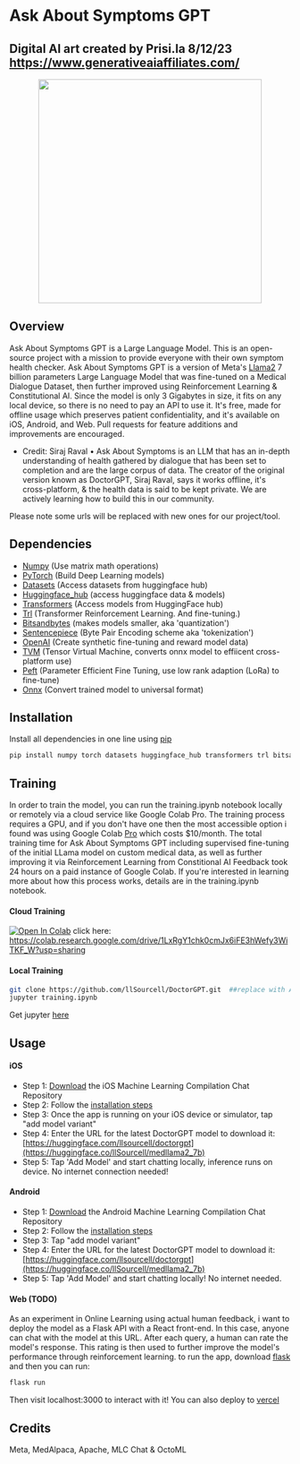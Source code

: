 # Ask About Symptoms GPT
## Digital AI art created by Prisi.la 8/12/23 https://www.generativeaiaffiliates.com/

<p align="center">

<img src="https://cdn.discordapp.com/attachments/1077539589822087219/1140044527487426690/genai.am_kid_friendly_futuristic_dr_that_resembles_a_robotic_ow_a20442ed-d687-492f-bd24-971a45d44c57.png" width="400" height="400">
</p>

## Overview
Ask About Symptoms GPT is a Large Language Model. This is an open-source project with a mission to provide everyone with their own symptom health checker. Ask About Symptoms GPT is a version of Meta's [Llama2](https://ai.meta.com/llama/) 7 billion parameters Large Language Model that was fine-tuned on a Medical Dialogue Dataset, then further improved using Reinforcement Learning & Constitutional AI. Since the model is only 3 Gigabytes in size, it fits on any local device, so there is no need to pay an API to use it. It's free, made for offline usage which preserves patient confidentiality, and it's available on iOS, Android, and Web. Pull requests for feature additions and improvements are encouraged.

- Credit: Siraj Raval
• Ask About Symptoms is an LLM that has an in-depth understanding of health gathered by dialogue that has been set to completion and are the large corpus of data. The creator of the original version known as DoctorGPT, Siraj Raval, says it works offline, it's cross-platform, & the health data is said to be kept private. We are actively learning how to build this in our community.

Please note some urls will be replaced with new ones for our project/tool. 

## Dependencies
- [Numpy](https://numpy.org/install/)           (Use matrix math operations)
- [PyTorch](https://pytorch.org/)         (Build Deep Learning models)
- [Datasets](https://huggingface.co/docs/datasets/index)        (Access datasets from huggingface hub)
- [Huggingface_hub](https://huggingface.co/docs/huggingface_hub/v0.5.1/en/package_reference/hf_api) (access huggingface data & models) 
- [Transformers](https://huggingface.co/docs/transformers/index)    (Access models from HuggingFace hub)
- [Trl](https://huggingface.co/docs/trl/index)             (Transformer Reinforcement Learning. And fine-tuning.)
- [Bitsandbytes](https://github.com/TimDettmers/bitsandbytes)    (makes models smaller, aka 'quantization')
- [Sentencepiece](https://github.com/google/sentencepiece)       (Byte Pair Encoding scheme aka 'tokenization')
- [OpenAI](https://openai.com)          (Create synthetic fine-tuning and reward model data)
- [TVM](https://tvm.apache.org/)             (Tensor Virtual Machine, converts onnx model to effiicent cross-platform use)
- [Peft](https://huggingface.co/blog/peft)            (Parameter Efficient Fine Tuning, use low rank adaption (LoRa) to fine-tune)
- [Onnx](https://onnx.ai/)            (Convert trained model to universal format)

## Installation

Install all dependencies in one line using [pip](https://pip.pypa.io/en/stable/installation/)

```bash
pip install numpy torch datasets huggingface_hub transformers trl bitsandbytes sentencepiece openai tvm peft onnx
```

## Training

In order to train the model, you can run the training.ipynb notebook locally or remotely via a cloud service like Google Colab Pro. The training process requires a GPU, and if you don't have one then the most accessible option i found was using Google Colab [Pro](https://colab.research.google.com/signup) which costs $10/month. The total training time for Ask About Symptoms GPT including supervised fine-tuning of the initial LLama model on custom medical data, as well as further improving it via Reinforcement Learning from Constitional AI Feedback took 24 hours on a paid instance of Google Colab. If you're interested in learning more about how this process works, details are in the training.ipynb notebook. 

#### Cloud Training

[![Open In Colab](https://colab.research.google.com/assets/colab-badge.svg)]([ttps://colab.research.google.com/drive/1LxRgY1chk0cmJx6iFE3hWefy3WiTKF_W?usp=sharing](https://colab.research.google.com/drive/1LxRgY1chk0cmJx6iFE3hWefy3WiTKF_W?usp=sharing))
click here: https://colab.research.google.com/drive/1LxRgY1chk0cmJx6iFE3hWefy3WiTKF_W?usp=sharing

#### Local Training

```bash
git clone https://github.com/llSourcell/DoctorGPT.git  ##replace with AskAboutSymptomsGPT.git
jupyter training.ipynb
```
Get jupyter [here](https://jupyter.org/install)

## Usage 

#### iOS
   
- Step 1: [Download](https://github.com/mlc-ai/mlc-llm/tree/main/ios) the iOS Machine Learning Compilation Chat Repository
- Step 2: Follow the [installation steps](https://mlc.ai/mlc-llm/docs/deploy/ios.html) 
- Step 3: Once the app is running on your iOS device or simulator, tap "add model variant"
- Step 4: Enter the URL for the latest DoctorGPT model to download it: [https://huggingface.com/llsourcell/doctorgpt](https://huggingface.co/llSourcell/medllama2_7b)
- Step 5: Tap 'Add Model' and start chatting locally, inference runs on device. No internet connection needed!

#### Android

- Step 1: [Download](https://github.com/mlc-ai/mlc-llm/tree/main/android) the Android Machine Learning Compilation Chat Repository
- Step 2: Follow the [installation steps]([https://mlc.ai/mlc-llm/docs/deploy/ios.html](https://mlc.ai/mlc-llm/docs/deploy/android.html)) 
- Step 3: Tap "add model variant"
- Step 4: Enter the URL for the latest DoctorGPT model to download it: [https://huggingface.com/llsourcell/doctorgpt](https://huggingface.co/llSourcell/medllama2_7b)
- Step 5: Tap 'Add Model' and start chatting locally! No internet needed. 

#### Web (TODO)

As an experiment in Online Learning using actual human feedback, i want to deploy the model as a Flask API with a React front-end. In this case, anyone can chat with the model at this URL. After each query, a human can rate the model's response. This rating is then used to further improve the model's performance through reinforcement learning. to run the app, download [flask](https://flask.palletsprojects.com/en/2.3.x/) and then you can run:

```bash
flask run
```

Then visit localhost:3000 to interact with it! You can also deploy to [vercel](https://vercel.com/templates/ai)

## Credits

Meta, MedAlpaca, Apache, MLC Chat & OctoML 
